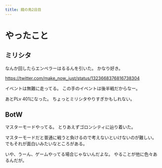 ```yaml
---
title: 餞の鳥2日目
---
```


# やったこと

## ミリシタ

なんか回したらエンペラーはるるんを引いた。
かなり好き。

<https://twitter.com/make_now_just/status/1323668376816738304>

イベントは無難に走ってる。
この手のイベントは後半戦だからなー。

あとPLv 401になった。
ちょっとミリシタやりすぎかもしれない。

## BotW

マスターモードやってる。
とりあえずゴロンシティに辿り着いた。

マスターモードだと普通に戦うと負けるので考えないといけないのが難しい。
でもそれが面白いみたいなところがある。

いや、うーん、ゲームやってる場合じゃないんだよな。
やることが他に色々あるんだが。
